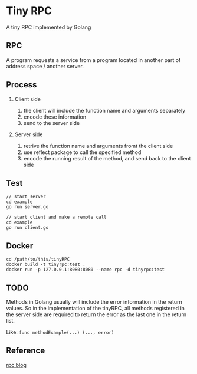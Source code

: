 # Tiny RPC
A tiny RPC implemented by Golang

## RPC
A program requests a service from a program located in another part of address space / another server.

## Process
1. Client side

    1. the client will include the function name and arguments separately
    2. encode these information
    3. send to the server side
2. Server side

    1. retrive the function name and arguments fromt the client side
    2. use reflect package to call the specified method
    3. encode the running result of the method, and send back to the client side


## Test
```
// start server
cd example
go run server.go

// start client and make a remote call
cd example
go run client.go
```

## Docker
```
cd /path/to/this/tinyRPC
docker build -t tinyrpc:test .
docker run -p 127.0.0.1:8080:8080 --name rpc -d tinyrpc:test
```

## TODO
Methods in Golang usually will include the error information in the return values. So in the implementation of the tinyRPC, all methods registered in the server side are required to return the error as the last one in the return list.

Like:
`func methodExample(...) (..., error)`

## Reference 
[rpc blog](https://blog.jiahonzheng.cn/2018/11/25/Golang%20%E7%AE%80%E6%98%93%20RPC%20%E6%A1%86%E6%9E%B6/)